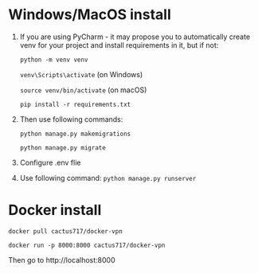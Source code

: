 ﻿# Windows/MacOS install
1. If you are using PyCharm - it may propose you to automatically create venv for your project 
    and install requirements in it, but if not:

    `python -m venv venv`

    `venv\Scripts\activate` (on Windows)

    `source venv/bin/activate` (on macOS)

    `pip install -r requirements.txt`
2. Then use following commands:

    `python manage.py makemigrations`

    `python manage.py migrate`
3. Configure .env flie
   
5. Use following command:
    `python manage.py runserver`

# Docker install
    
    docker pull cactus717/docker-vpn

    docker run -p 8000:8000 cactus717/docker-vpn

Then go to http://localhost:8000
